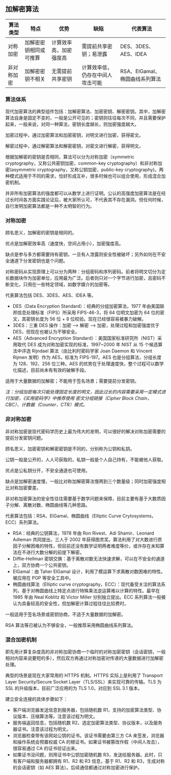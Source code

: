 ## 加解密算法

算法类型 | 特点 | 优势 | 缺陷 | 代表算法
------  | --- | --- | --- | -------
对称加密 | 加解密密钥相同或可推算 | 计算效率高，加密强度高 | 需提前共享密钥；易泄露 | DES、3DES、AES、IDEA
非对称加密 | 加解密密钥不相关 | 无需提前共享密钥 | 计算效率低，仍存在中间人攻击可能 | RSA、ElGamal、椭圆曲线系列算法

### 算法体系

现代加密算法的典型组件包括：加解密算法、加密密钥、解密密钥。其中，加解密算法自身是固定不变的，一般是公开可见的；密钥则往往每次不同，并且需要保护起来，一般来说，对同一种算法，密钥长度越长，则加密强度越大。

加密过程中，通过加密算法和加密密钥，对明文进行加密，获得密文。

解密过程中，通过解密算法和解密密钥，对密文进行解密，获得明文。

根据加解密的密钥是否相同，算法可以分为对称加密（symmetric cryptography，又称公共密钥加密，common-key cryptography）和非对称加密(asymmetric cryptography，又称公钥加密，public-key cryptography)。两种模式适用于不同的需求，恰好形成互补，很多时候也可以组合使用，形成混合加密机制。

并非所有加密算法的强度都可以从数学上进行证明。公认的高强度加密算法是在经过长时间各方面实践论证后，被大家所认可，不代表其不存在漏洞。但任何时候，自行发明加密算法都是一种不太明智的行为。

### 对称加密
顾名思义，加解密的密钥是相同的。

优点是加解密效率高（速度快，空间占用小），加密强度高。

缺点是参与多方都需要持有密钥，一旦有人泄露则安全性被破坏；另外如何在不安全通道下分发密钥也是个问题。

对称密码从实现原理上可以分为两种：分组密码和序列密码。前者将明文切分为定长数据块作为加密单位，应用最为广泛。后者则只对一个字节进行加密，且密码不断变化，只用在一些特定领域，如数字媒介的加密等。

代表算法包括 DES、3DES、AES、IDEA 等。

* DES（Data Encryption Standard）：经典的分组加密算法，1977 年由美国联邦信息处理标准（FIPS）所采用 FIPS-46-3，将 64 位明文加密为 64 位的密文，其密钥长度为 56 位 + 8 位校验。现在已经很容易被暴力破解。
* 3DES：三重 DES 操作：加密 --> 解密 --> 加密，处理过程和加密强度优于 DES，但现在也被认为不够安全。
* AES（Advanced Encryption Standard）：美国国家标准研究所（NIST）采用取代 DES 成为对称加密实现的标准，1997~2000 年 NIST 从 15 个候选算法中评选 Rijndael 算法（由比利时密码学家 Joan Daemon 和 Vincent Rijmen 发明）作为 AES，标准为 FIPS-197。AES 也是分组算法，分组长度为 128、192、256 位三种。AES 的优势在于处理速度快，整个过程可以数学化描述，目前尚未有有效的破解手段。

适用于大量数据的加解密；不能用于签名场景；需要提前分发密钥。

*注：分组加密每次只能处理固定长度的明文，因此过长的内容需要采用一定模式进行加密，《实用密码学》中推荐使用 密文分组链接（Cipher Block Chain，CBC）、计数器（Counter，CTR）模式。*

### 非对称加密
非对称加密是现代密码学历史上最为伟大的发明，可以很好的解决对称加密需要的提前分发密钥问题。

顾名思义，加密密钥和解密密钥是不同的，分别称为公钥和私钥。

公钥一般是公开的，人人可获取的，私钥一般是个人自己持有，不能被他人获取。

优点是公私钥分开，不安全通道也可使用。

缺点是加解密速度慢，一般比对称加解密算法慢两到三个数量级；同时加密强度相比对称加密要差。

非对称加密算法的安全性往往需要基于数学问题来保障，目前主要有基于大数质因子分解、离散对数、椭圆曲线等几种思路。

代表算法包括：RSA、ElGamal、椭圆曲线（Elliptic Curve Crytosystems，ECC）系列算法。

* RSA：经典的公钥算法，1978 年由 Ron Rivest、Adi Shamir、Leonard Adleman 共同提出，三人于 2002 年获得图灵奖。算法利用了对大数进行质因子分解困难的特性，但目前还没有数学证明两者难度等价，或许存在未知算法在不进行大数分解的前提下解密。
* Diffie-Hellman 密钥交换：基于离散对数无法快速求解，可以在不安全的通道上，双方协商一个公共密钥。
* ElGamal：由 Taher ElGamal 设计，利用了模运算下求离散对数困难的特性。被应用在 PGP 等安全工具中。
* 椭圆曲线算法（Elliptic curve cryptography，ECC）：现代备受关注的算法系列，基于对椭圆曲线上特定点进行特殊乘法逆运算难以计算的特性。最早在 1985 年由 Neal Koblitz 和 Victor Miller 分别独立提出。ECC 系列算法一般被认为具备较高的安全性，但加解密计算过程往往比较费时。

一般适用于签名场景或密钥协商，不适于大量数据的加解密。

RSA 算法等已被认为不够安全，一般推荐采用椭圆曲线系列算法。

### 混合加密机制

即先用计算复杂度高的非对称加密协商一个临时的对称加密密钥（会话密钥，一般相对内容来说要短的多），然后双方再通过对称加密对传递的大量数据进行加解密处理。

典型的场景是现在大家常用的 HTTPS 机制。HTTPS 实际上是利用了 Transport Layer Security/Secure Socket Layer（TLS/SSL）来实现可靠的传输。TLS 为 SSL 的升级版本，目前广泛应用的为 TLS 1.0，对应到 SSL 3.1 版本。

建立安全连接的具体步骤如下：

* 客户端浏览器发送信息到服务器，包括随机数 R1，支持的加密算法类型、协议版本、压缩算法等。注意该过程为明文。
* 服务端返回信息，包括随机数 R2、选定加密算法类型、协议版本，以及服务器证书。注意该过程为明文。
* 浏览器检查带有该网站公钥的证书。该证书需要由第三方 CA 来签发，浏览器和操作系统会预置权威 CA 的根证书。如果证书被篡改作假（中间人攻击），很容易通过 CA 的证书验证出来。
* 如果证书没问题，则用证书中公钥加密随机数 R3，发送给服务器。此时，只有客户端和服务器都拥有 R1、R2 和 R3 信息，基于 R1、R2 和 R3，生成对称的会话密钥（如 AES 算法）。后续通信都通过对称加密进行保护。
